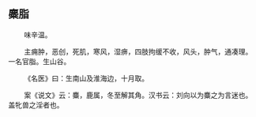 ## 麋脂
<p>&emsp;&emsp;
味辛温。
</p>
<p>&emsp;&emsp;
主痈肿，恶创，死肌，寒风，湿痹，四肢拘缓不收，风头，肿气，通凑理。一名官脂。生山谷。
</p>
<p>&emsp;&emsp;
《名医》曰：生南山及淮海边，十月取。
</p>
<p>&emsp;&emsp;
案《说文》云：麋，鹿属，冬至解其角。汉书云：刘向以为麋之为言迷也。盖牝兽之淫者也。
</p>
<p>&emsp;&emsp;

</p>








